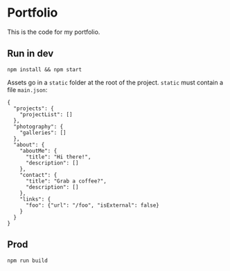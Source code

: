 # Portfolio

This is the code for my portfolio.

## Run in dev

```
npm install && npm start
```

Assets go in a `static` folder at the root of the project. `static` must contain a file `main.json`:

```
{
  "projects": {
    "projectList": []
  },
  "photography": {
    "galleries": []
  },
  "about": {
    "aboutMe": {
      "title": "Hi there!",
      "description": []
    },
    "contact": {
      "title": "Grab a coffee?",
      "description": []
    },
    "links": {
      "foo": {"url": "/foo", "isExternal": false}
    }
  }
}
```

## Prod 

```
npm run build
```
